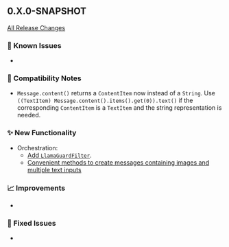 ## 0.X.0-SNAPSHOT

[All Release Changes](https://github.com/SAP/ai-sdk-java/releases/)

### 🚧 Known Issues

-

### 🔧 Compatibility Notes

- `Message.content()` returns a `ContentItem` now instead of a `String`. Use `((TextItem) Message.content().items().get(0)).text()` if the corresponding `ContentItem` is a `TextItem` and the string representation is needed.

### ✨ New Functionality

- Orchestration:
  - [Add `LlamaGuardFilter`](../guides/ORCHESTRATION_CHAT_COMPLETION.md#chat-completion-filter).
  - [Convenient methods to create messages containing images and multiple text inputs](../guides/ORCHESTRATION_CHAT_COMPLETION.md#add-images-and-multiple-text-inputs-to-a-message)

### 📈 Improvements

-

### 🐛 Fixed Issues

- 
